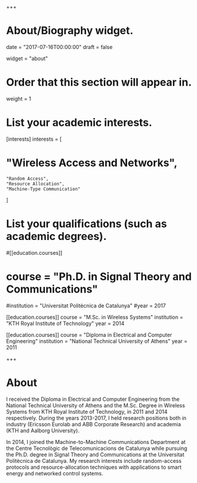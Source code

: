 +++
# About/Biography widget.

date = "2017-07-16T00:00:00"
draft = false

widget = "about"

# Order that this section will appear in.
weight = 1

# List your academic interests.
[interests]
  interests = [
#	"Wireless Access and Networks",
	"Random Access",	
    "Resource Allocation",
	"Machine-Type Communication"
  ]

# List your qualifications (such as academic degrees).
#[[education.courses]]
#  course = "Ph.D. in Signal Theory and Communications"
  #institution = "Universitat Politècnica de Catalunya"
  #year = 2017

[[education.courses]]
  course = "M.Sc. in Wireless Systems"
  institution = "KTH Royal Institute of Technology"
  year = 2014

[[education.courses]]
  course = "Diploma in Electrical and Computer Engineering"
  institution = "National Technical University of Athens"
  year = 2011
 
+++

# About
I received the Diploma in Electrical and Computer Engineering from the National Technical University of Athens and the M.Sc. Degree in Wireless Systems from KTH Royal Institute of Technology, in 2011 and 2014 respectively.
During the years 2013-2017, I held research positions both in industry (Ericsson Eurolab and ABB Corporate Research) and academia (KTH and Aalborg University).

In 2014, I joined the Machine-to-Machine Communications Department at the Centre Tecnològic de Telecomunicacions de Catalunya while pursuing the Ph.D. degree in Signal Theory and Communications at the Universitat Politècnica de Catalunya. My research interests include random-access protocols and resource-allocation techniques with applications to smart energy and networked control systems.

